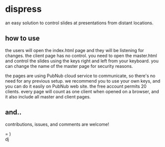 # dispress
an easy solution to control slides at presentations from distant locations.

## how to use

the users will open the index.html page and they will be listening for changes.
the client page has no control.
you need to open the master.html and control the slides using the keys right
and left from your keyboard. you can change the name of the master page for security reasons.

the pages are using PubNub cloud service to communicate, so there's no need
for any previous setup.
we recommend you to use your own keys, and you can do it easily on PubNub web site.
the free account permits 20 clients.
every page will count as one client when opened on a browser, and it also include all master and client pages.

## and..

contributions, issues, and comments are welcome!

= )<br>
dj
